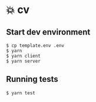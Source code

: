 # 💥 **cv**

## **Start dev environment**

```shell
$ cp template.env .env
$ yarn
$ yarn client
$ yarn server
```

## **Running tests**

```shell
$ yarn test
```
